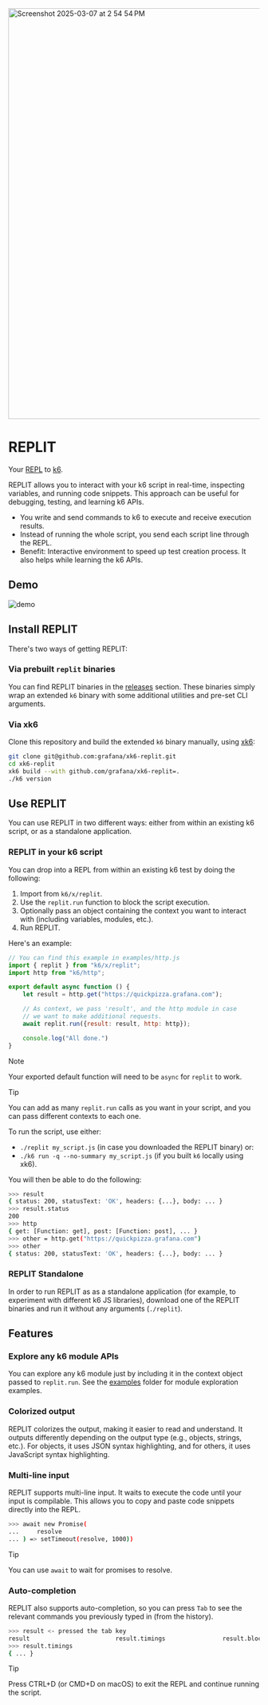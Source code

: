 
<img width="822" alt="Screenshot 2025-03-07 at 2 54 54 PM" src="https://github.com/user-attachments/assets/9f0ee123-e369-440a-ba25-17af102229d4" />


# REPLIT

Your [REPL](https://en.wikipedia.org/wiki/Read%E2%80%93eval%E2%80%93print_loop) to [k6](https://github.com/grafana/k6).

REPLIT allows you to interact with your k6 script in real-time, inspecting variables, and running code snippets. This approach can be useful for debugging, testing, and learning k6 APIs.

- You write and send commands to k6 to execute and receive execution results.
- Instead of running the whole script, you send each script line through the REPL.
- Benefit: Interactive environment to speed up test creation process. It also helps while learning the k6 APIs.

## Demo

![demo](https://github.com/user-attachments/assets/9b3ba9c9-97e2-4dce-b40e-e2bd56dd51db)

## Install REPLIT

There's two ways of getting REPLIT:

### Via prebuilt `replit` binaries

You can find REPLIT binaries in the [releases](https://github.com/grafana/xk6-replit/releases) section. These binaries simply wrap an extended `k6` binary with some additional utilities and pre-set CLI arguments.

### Via xk6

Clone this repository and build the extended `k6` binary manually, using [xk6](https://github.com/grafana/xk6):
```bash
git clone git@github.com:grafana/xk6-replit.git
cd xk6-replit
xk6 build --with github.com/grafana/xk6-replit=.
./k6 version
```

## Use REPLIT

You can use REPLIT in two different ways: either from within an existing k6 script, or as a standalone application.

### REPLIT in your k6 script

You can drop into a REPL from within an existing k6 test by doing the following:
1. Import from `k6/x/replit`.
2. Use the `replit.run` function to block the script execution.
3. Optionally pass an object containing the context you want to interact with (including variables, modules, etc.).
4. Run REPLIT.

Here's an example:

```js
// You can find this example in examples/http.js
import { replit } from "k6/x/replit";
import http from "k6/http";

export default async function () {
    let result = http.get("https://quickpizza.grafana.com");

    // As context, we pass 'result', and the http module in case
    // we want to make additional requests.
    await replit.run({result: result, http: http});

    console.log("All done.")
}
```

> [!NOTE]
> Your exported default function will need to be `async` for `replit` to work.

> [!TIP]
> You can add as many `replit.run` calls as you want in your script, and you can pass different contexts to each one.

To run the script, use either:

* `./replit my_script.js` (in case you downloaded the REPLIT binary) or:
* `./k6 run -q --no-summary my_script.js` (if you built `k6` locally using xk6).

You will then be able to do the following:

```bash
>>> result
{ status: 200, statusText: 'OK', headers: {...}, body: ... }
>>> result.status
200
>>> http
{ get: [Function: get], post: [Function: post], ... }
>>> other = http.get("https://quickpizza.grafana.com")
>>> other
{ status: 200, statusText: 'OK', headers: {...}, body: ... }
```

### REPLIT Standalone

In order to run REPLIT as as a standalone application (for example, to experiment with different k6 JS libraries), download one of the REPLIT binaries and run it without any arguments (`./replit`).

## Features

### Explore any k6 module APIs

You can explore any k6 module just by including it in the context object passed to `replit.run`. See the [examples](./examples) folder for module exploration examples.

### Colorized output

REPLIT colorizes the output, making it easier to read and understand. It outputs differently depending on the output type (e.g., objects, strings, etc.). For objects, it uses JSON syntax highlighting, and for others, it uses JavaScript syntax highlighting.

### Multi-line input

REPLIT supports multi-line input. It waits to execute the code until your input is compilable. This allows you to copy and paste code snippets directly into the REPL.

```bash
>>> await new Promise(
...     resolve
... ) => setTimeout(resolve, 1000))
```

> [!TIP]
> You can use `await` to wait for promises to resolve.

### Auto-completion

REPLIT also supports auto-completion, so you can press `Tab` to see the relevant commands you previously typed in (from the history).

```bash
>>> result <- pressed the tab key
result                        result.timings                result.blocked
>>> result.timings
{ ... }
```

> [!TIP]
> Press CTRL+D (or CMD+D on macOS) to exit the REPL and continue running the script.


